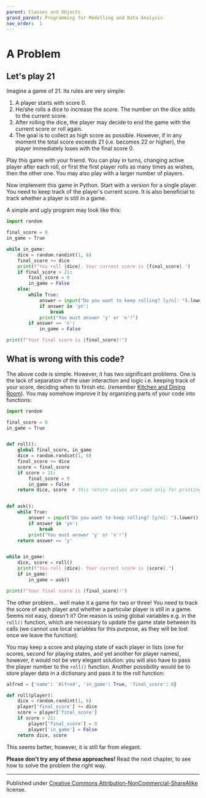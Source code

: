 ```yaml
---
parent: Classes and Objects
grand_parent: Programming for Modelling and Data Analysis
nav_order:  1
---
```


# A Problem

## Let's play 21

Imagine a game of 21. Its rules are very simple:

1. A player starts with score 0.
2. He/she rolls a dice to increase the score. The number on the dice adds to the current score.
3. After rolling the dice, the player may decide to end the game with the current score or roll again.
4. The goal is to collect as high score as possible. However, if in any moment the total score exceeds 21 (i.e. becomes 22 or higher), the player immediately loses with the final score 0.

Play this game with your friend. You can play in turns, changing active player after each roll, or first the first player rolls as many times as wishes, then the other one. You may also play with a larger number of players.

Now implement this game in Python. Start with a version for a single player. You need to keep track of the player's current score. It is also beneficial to track whether a player is still in a game.

A simple and ugly program may look like this:

```python
import random

final_score = 0
in_game = True

while in_game:
    dice = random.randint(1, 6)
    final_score += dice
    print(f"You roll {dice}. Your current score is {final_score}.")
    if final_score > 21:
        final_score = 0
        in_game = False
    else:
        while True:
            answer = input("Do you want to keep rolling? [y/n]: ").lower()
            if answer in 'yn':
                break
            print("You must answer 'y' or 'n'!")
        if answer == 'n':
            in_game = False

print(f"Your final score is {final_score}!")
```

## What is wrong with this code?

The above code is simple. However, it has two significant problems. One is the lack of separation of the user interaction and logic i.e. keeping track of your score, deciding when to finish etc. (remember [Kitchen and Dining Room](../00%20Algorithms/3%20Frontend-backend)). You may somehow improve it by organizing parts of your code into functions:

```python
import random

final_score = 0
in_game = True


def roll():
    global final_score, in_game
    dice = random.randint(1, 6)
    final_score += dice
    score = final_score
    if score > 21:
        final_score = 0
        in_game = False
    return dice, score  # this return values are used only for printing messages


def ask():
    while True:
        answer = input("Do you want to keep rolling? [y/n]: ").lower()
        if answer in 'yn':
            break
        print("You must answer 'y' or 'n'!")
    return answer == 'y'


while in_game:
    dice, score = roll()
    print(f"You roll {dice}. Your current score is {score}.")
    if in_game:
        in_game = ask()

print(f"Your final score is {final_score}!")
```

The other problem... well make it a game for two or three! You need to track the score of each player and whether a particular player is still in a game. Seems not easy, doesn't it? One reason is using global variables e.g. in the `roll()` function, which are necessary to update the game state between its calls (we cannot use local variables for this purpose, as they will be lost once we leave the function).

 You may keep a score and playing state of each player in lists (one for scores, second for playing states, and yet another for player names), however, it would not be very elegant solution: you will also have to pass the player number to the `roll()` function. Another possibility would be to store player data in a dictionary and pass it to the roll function:

```python
alfred = {'name': 'Alfred', 'in_game': True, 'final_score': 0}

def roll(player):
    dice = random.randint(1, 6)
    player['final_score'] += dice
    score = player['final_score']
    if score > 21:
        player['final_score'] = 0
        player['in_game'] = False
    return dice, score
```

This seems better, however, it is still far from elegant.

**Please don't try any of these approaches!** Read the next chapter, to see how to solve the problem the right way.

<hr/>

Published under [Creative Commons Attribution-NonCommercial-ShareAlike](https://creativecommons.org/licenses/by-nc-sa/4.0/) license.
